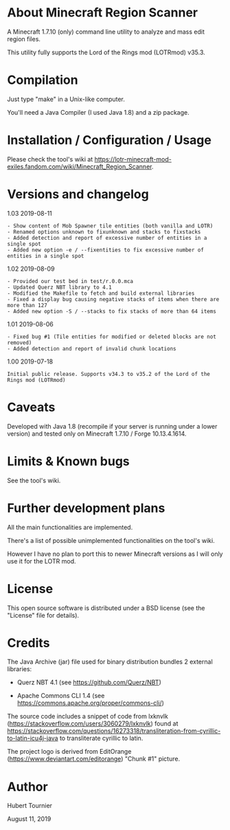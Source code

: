 # About Minecraft Region Scanner

A Minecraft 1.7.10 (only) command line utility to analyze and mass edit region files.

This utility fully supports the Lord of the Rings mod (LOTRmod) v35.3.

# Compilation

Just type "make" in a Unix-like computer.

You'll need a Java Compiler (I used Java 1.8) and a zip package.

# Installation / Configuration / Usage

Please check the tool's wiki at https://lotr-minecraft-mod-exiles.fandom.com/wiki/Minecraft_Region_Scanner.

# Versions and changelog

1.03 2019-08-11

    - Show content of Mob Spawner tile entities (both vanilla and LOTR)
    - Renamed options unknown to fixunknown and stacks to fixstacks
    - Added detection and report of excessive number of entities in a single spot
    - Added new option -e / --fixentities to fix excessive number of entities in a single spot

1.02 2019-08-09

    - Provided our test bed in test/r.0.0.mca
    - Updated Querz NBT library to 4.1
    - Modified the Makefile to fetch and build external libraries
    - Fixed a display bug causing negative stacks of items when there are more than 127
    - Added new option -S / --stacks to fix stacks of more than 64 items

1.01 2019-08-06

    - Fixed bug #1 (Tile entities for modified or deleted blocks are not removed)
    - Added detection and report of invalid chunk locations

1.00 2019-07-18

    Initial public release. Supports v34.3 to v35.2 of the Lord of the Rings mod (LOTRmod)

# Caveats

Developed with Java 1.8 (recompile if your server is running under a lower version) and tested only on Minecraft 1.7.10 / Forge 10.13.4.1614.

# Limits & Known bugs

See the tool's wiki.

# Further development plans

All the main functionalities are implemented.

There's a list of possible unimplemented functionalities on the tool's wiki.

However I have no plan to port this to newer Minecraft versions as I will only use it for the LOTR mod.

# License

This open source software is distributed under a BSD license (see the "License" file for details).

# Credits

The Java Archive (jar) file used for binary distribution bundles 2 external libraries:

- Querz NBT 4.1 (see https://github.com/Querz/NBT)

- Apache Commons CLI 1.4 (see https://commons.apache.org/proper/commons-cli/)

The source code includes a snippet of code from lxknvlk (https://stackoverflow.com/users/3060279/lxknvlk) found at https://stackoverflow.com/questions/16273318/transliteration-from-cyrillic-to-latin-icu4j-java to transliterate cyrillic to latin.

The project logo is derived from EditOrange (https://www.deviantart.com/editorange) "Chunk #1" picture.

# Author

Hubert Tournier

August 11, 2019
